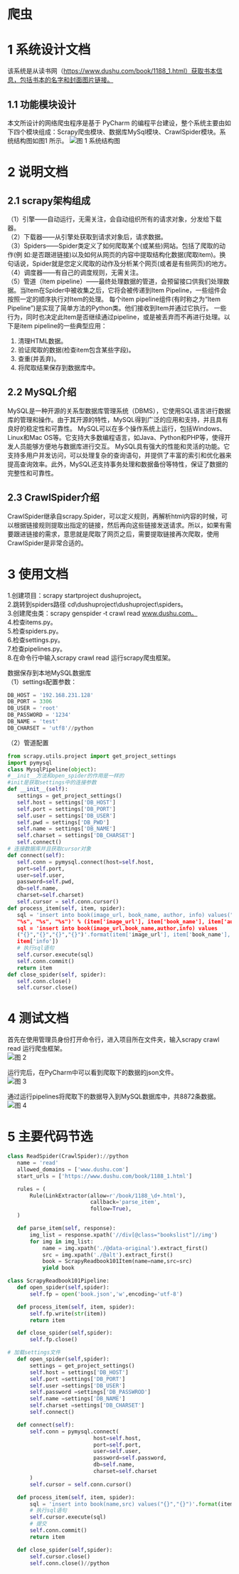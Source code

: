 # 爬虫

# 1 系统设计文档 
   该系统是从读书网（https://www.dushu.com/book/1188_1.html）获取书本信息，包括书本的名字和封面图片链接。 
## 1.1 功能模块设计 
   本文所设计的网络爬虫程序是基于 PyCharm 的编程平台建设，整个系统主要由如下四个模块组成：Scrapy爬虫模块、数据库MySql模块、CrawlSpider模块。系统结构图如图1 所示。
![图 1 系统结构图](https://github.com/nanjingzhuyuxuan/PaChong/blob/main/picture/%E5%9B%BE%E7%89%871.png)


# 2 说明文档
## 2.1 scrapy架构组成 
（1）引擎——自动运行，无需关注，会自动组织所有的请求对象，分发给下载器。   
（2）下载器——从引擎处获取到请求对象后，请求数据。   
（3）Spiders——Spider类定义了如何爬取某个(或某些)网站。包括了爬取的动作(例 
如:是否跟进链接)以及如何从网页的内容中提取结构化数据(爬取item)。换句话说，Spider就是您定义爬取的动作及分析某个网页(或者是有些网页)的地方。   
（4）调度器——有自己的调度规则，无需关注。   
（5）管道（Item pipeline）——最终处理数据的管道，会预留接口供我们处理数据。当Item在Spider中被收集之后，它将会被传递到Item Pipeline，一些组件会按照一定的顺序执行对Item的处理。 
每个item pipeline组件(有时称之为“Item Pipeline”)是实现了简单方法的Python类。他们接收到Item并通过它执行。
一些行为，同时也决定此Item是否继续通过pipeline，或是被丢弃而不再进行处理。以下是item pipeline的一些典型应用：   
1. 清理HTML数据。   
2. 验证爬取的数据(检查item包含某些字段)。   
3. 查重(并丢弃)。   
4. 将爬取结果保存到数据库中。  

## 2.2 MySQL介绍
   MySQL是一种开源的关系型数据库管理系统（DBMS），它使用SQL语言进行数据库的管理和操作。由于其开源的特性，MySQL得到广泛的应用和支持，并且具有良好的稳定性和可靠性。
   MySQL可以在多个操作系统上运行，包括Windows、Linux和Mac OS等。它支持大多数编程语言，如Java、Python和PHP等，使得开发人员能够方便地与数据库进行交互。
   MySQL具有强大的性能和灵活的功能。它支持多用户并发访问，可以处理复杂的查询语句，并提供了丰富的索引和优化器来提高查询效率。此外，MySQL还支持事务处理和数据备份等特性，保证了数据的完整性和可靠性。

## 2.3 CrawlSpider介绍 
   CrawlSpider继承自scrapy.Spider，可以定义规则，再解析html内容的时候，可以根据链接规则提取出指定的链接，然后再向这些链接发送请求。所以，如果有需要跟进链接的需求，意思就是爬取了网页之后，需要提取链接再次爬取，使用CrawlSpider是非常合适的。

# 3 使用文档
1.创建项目：scrapy startproject dushuproject。   
2.跳转到spiders路径 cd\dushuproject\dushuproject\spiders。   
3.创建爬虫类：scrapy genspider ‐t crawl read www.dushu.com。   
4.检查items.py。   
5.检查spiders.py。   
6.检查settings.py。   
7.检查pipelines.py。   
8.在命令行中输入scrapy crawl read 运行scrapy爬虫框架。  

数据保存到本地MySQL数据库   
（1）settings配置参数：   
```python
DB_HOST = '192.168.231.128'   
DB_PORT = 3306   
DB_USER = 'root'   
DB_PASSWORD = '1234'   
DB_NAME = 'test'   
DB_CHARSET = 'utf8'//python
```
（2）管道配置
```python
from scrapy.utils.project import get_project_settings 
import pymysql 
class MysqlPipeline(object): 
#__init__方法和open_spider的作用是一样的
#init是获取settings中的连接参数 
def __init__(self): 
   settings = get_project_settings() 
   self.host = settings['DB_HOST'] 
   self.port = settings['DB_PORT'] 
   self.user = settings['DB_USER'] 
   self.pwd = settings['DB_PWD'] 
   self.name = settings['DB_NAME'] 
   self.charset = settings['DB_CHARSET'] 
   self.connect() 
# 连接数据库并且获取cursor对象 
def connect(self): 
   self.conn = pymysql.connect(host=self.host, 
   port=self.port, 
   user=self.user, 
   password=self.pwd, 
   db=self.name, 
   charset=self.charset) 
   self.cursor = self.conn.cursor() 
def process_item(self, item, spider): 
   sql = 'insert into book(image_url, book_name, author, info) values("%s", 
   "%s", "%s", "%s")' % (item['image_url'], item['book_name'], item['author'], item['info']) 
   sql = 'insert into book(image_url,book_name,author,info) values 
   ("{}","{}","{}","{}")'.format(item['image_url'], item['book_name'], item['author'], 
   item['info']) 
   # 执行sql语句 
   self.cursor.execute(sql) 
   self.conn.commit() 
   return item 
def close_spider(self, spider): 
   self.conn.close() 
   self.cursor.close()
```
# 4 测试文档
   首先在使用管理员身份打开命令行，进入项目所在文件夹，输入scrapy crawl read 运行爬虫框架。  
   ![图 2](https://github.com/nanjingzhuyuxuan/PaChong/blob/main/picture/%E5%9B%BE%E7%89%872.png)

   运行完后，在PyCharm中可以看到爬取下的数据的json文件。  
   ![图 3](https://github.com/nanjingzhuyuxuan/PaChong/blob/main/picture/%E5%9B%BE%E7%89%873.png)


   通过运行pipelines将爬取下的数据导入到MySQL数据库中，共8872条数据。  
   ![图 4](https://github.com/nanjingzhuyuxuan/PaChong/blob/main/picture/%E5%9B%BE%E7%89%874.png)

# 5 主要代码节选
```python
class ReadSpider(CrawlSpider)://python
   name = 'read'
   allowed_domains = ['www.dushu.com']
   start_urls = ['https://www.dushu.com/book/1188_1.html']

   rules = (
       Rule(LinkExtractor(allow=r'/book/1188_\d+.html'),
                          callback='parse_item',
                          follow=True),
   )

   def parse_item(self, response):
       img_list = response.xpath('//div[@class="bookslist"]//img')
       for img in img_list:
           name = img.xpath('./@data-original').extract_first()
           src = img.xpath('./@alt').extract_first()
           book = ScrapyReadbook101Item(name=name,src=src)
           yield book

class ScrapyReadbook101Pipeline:
   def open_spider(self,spider):
       self.fp = open('book.json','w',encoding='utf-8')

   def process_item(self, item, spider):
       self.fp.write(str(item))
       return item

   def close_spider(self,spider):
       self.fp.close()

# 加载settings文件
   def open_spider(self,spider):
       settings = get_project_settings()
       self.host = settings['DB_HOST']
       self.port =settings['DB_PORT']
       self.user =settings['DB_USER']
       self.password =settings['DB_PASSWROD']
       self.name =settings['DB_NAME']
       self.charset =settings['DB_CHARSET']
       self.connect()

   def connect(self):
       self.conn = pymysql.connect(
                           host=self.host,
                           port=self.port,
                           user=self.user,
                           password=self.password,
                           db=self.name,
                           charset=self.charset
       )
       self.cursor = self.conn.cursor()

   def process_item(self, item, spider):
       sql = 'insert into book(name,src) values("{}","{}")'.format(item['name'],item['src'])
       # 执行sql语句
       self.cursor.execute(sql)
       # 提交
       self.conn.commit()
       return item

   def close_spider(self,spider):
       self.cursor.close()
       self.conn.close()//python
     
